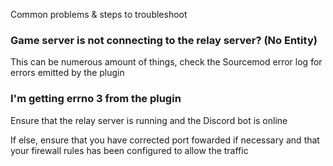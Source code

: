 Common problems & steps to troubleshoot

### Game server is not connecting to the relay server? (No Entity)

This can be numerous amount of things, check the Sourcemod error log for errors emitted by the plugin

### I'm getting errno 3 from the plugin

Ensure that the relay server is running and the Discord bot is online

If else, ensure that you have corrected port fowarded if necessary and that your firewall rules has been configured to allow the traffic
